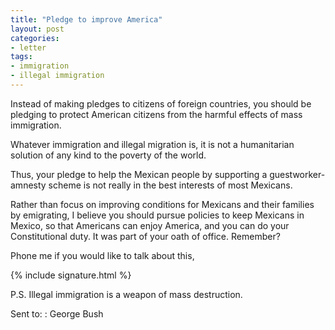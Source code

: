 ```yaml
---
title: "Pledge to improve America"
layout: post
categories:
- letter
tags:
- immigration
- illegal immigration
---
```


Instead of making pledges to citizens of foreign countries, you should be pledging to protect American citizens from the harmful effects of mass immigration.

Whatever immigration and illegal migration is, it is not a humanitarian solution of any kind to the poverty of the world. 

Thus, your pledge to help the Mexican people by supporting a guestworker-amnesty scheme is not really in the best interests of most Mexicans. 

Rather than focus on improving conditions for Mexicans and their families by emigrating, I believe you should pursue policies to keep Mexicans in Mexico, so that Americans can enjoy America, and you can do your Constitutional duty. It was part of your oath of office. Remember?

Phone me if you would like to talk about this,

{% include signature.html %}

P.S. Illegal immigration is a weapon of mass destruction.

Sent to:
: George Bush
